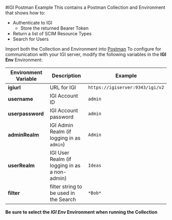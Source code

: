 #IGI Postman Example
This contains a Postman Collection and Environment that shows how to:
* Authenticate to IGI
  * Store the returned Bearer Token
* Return a list of SCIM Resource Types
* Search for Users

Import both the Collection and Environment into [Postman](https://www.getpostman.com/)
To configure for communication with your IGI server, modify the following variables in the **IGI Env** Environment:

Environment Variable | Description | Example
---------------------|-------------|-----------
**igiurl** | URL for IGI | `https://igiserver:9343/igi/v2`
**username** | IGI Account ID | `admin`
**userpassword** | IGI Account password | `admin`
**adminRealm** | IGI Admin Realm (if logging in as `admin`) | `Admin`
**userRealm** | IGI User Realm (if logging in as a non-admin) | `Ideas`
**filter** | filter string to be used in the Search | `*Bob*`

**Be sure to select the _IGI Env_ Environment when running the Collection**
